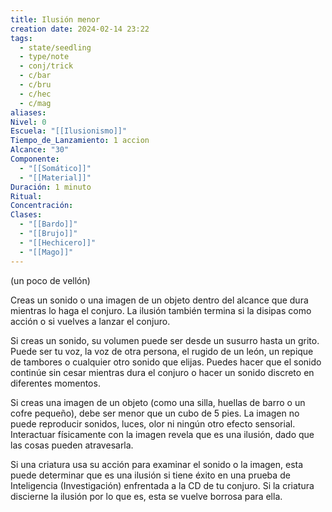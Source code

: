 ```yaml
---
title: Ilusión menor
creation date: 2024-02-14 23:22
tags:
  - state/seedling
  - type/note
  - conj/trick
  - c/bar
  - c/bru
  - c/hec
  - c/mag
aliases: 
Nivel: 0
Escuela: "[[Ilusionismo]]"
Tiempo_de_Lanzamiento: 1 accion
Alcance: "30"
Componente:
  - "[[Somático]]"
  - "[[Material]]"
Duración: 1 minuto
Ritual: 
Concentración: 
Clases:
  - "[[Bardo]]"
  - "[[Brujo]]"
  - "[[Hechicero]]"
  - "[[Mago]]"
---
```

(un poco de vellón)

Creas un sonido o una imagen de un objeto dentro del alcance que dura mientras lo haga el conjuro. La ilusión también termina si la disipas como acción o si vuelves a lanzar el conjuro.

Si creas un sonido, su volumen puede ser desde un susurro hasta un grito. Puede ser tu voz, la voz de otra persona, el rugido de un león, un repique de tambores o cualquier otro sonido que elijas. Puedes hacer que el sonido continúe sin cesar mientras dura el conjuro o hacer un sonido discreto en diferentes momentos.

Si creas una imagen de un objeto (como una silla, huellas de barro o un cofre pequeño), debe ser menor que un cubo de 5 pies. La imagen no puede reproducir sonidos, luces, olor ni ningún otro efecto sensorial. Interactuar físicamente con la imagen revela que es una ilusión, dado que las cosas pueden atravesarla.

Si una criatura usa su acción para examinar el sonido o la imagen, esta puede determinar que es una ilusión si tiene éxito en una prueba de Inteligencia (Investigación) enfrentada a la CD de tu conjuro. Si la criatura discierne la ilusión por lo que es, esta se vuelve borrosa para ella.
